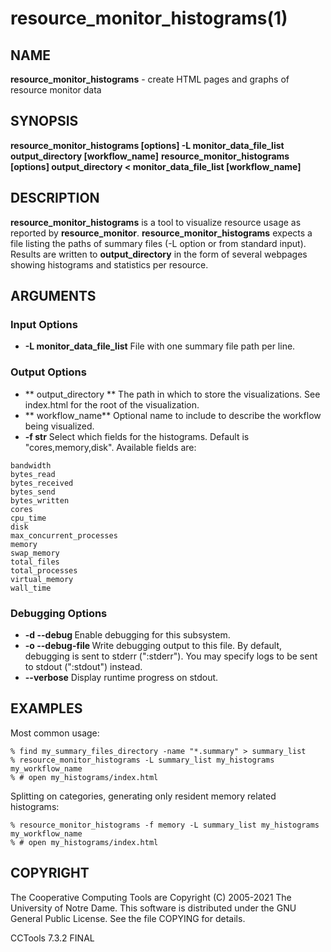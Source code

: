 






















# resource_monitor_histograms(1)

## NAME
**resource_monitor_histograms** - create HTML pages and graphs of resource monitor data

## SYNOPSIS
****resource_monitor_histograms [options] -L monitor_data_file_list output_directory [workflow_name]****
****resource_monitor_histograms [options] output_directory < monitor_data_file_list  [workflow_name]****

## DESCRIPTION

**resource_monitor_histograms** is a tool to visualize resource usage as
reported by **resource_monitor**. **resource_monitor_histograms** expects
a file listing the paths of summary files (-L option or from standard
input). Results are written to **output_directory** in the form of several
webpages showing histograms and statistics per resource.

## ARGUMENTS

### Input Options

- **-L monitor_data_file_list** File with one summary file path per line.


### Output Options

- ** output_directory ** The path in which to store the visualizations. See index.html for the root of the visualization.
- ** workflow_name** Optional name to include to describe the workflow being visualized.
- **-f str** Select which fields for the histograms. Default is "cores,memory,disk". Available fields are:


```
bandwidth
bytes_read
bytes_received
bytes_send
bytes_written
cores
cpu_time
disk
max_concurrent_processes
memory
swap_memory
total_files
total_processes
virtual_memory
wall_time
```

### Debugging Options

- **-d --debug <subsystem>** Enable debugging for this subsystem.
- **-o --debug-file <file>** Write debugging output to this file. By default, debugging is sent to stderr (":stderr"). You may specify logs to be sent to stdout (":stdout") instead.
- **--verbose** Display runtime progress on stdout.



## EXAMPLES

Most common usage:

```
% find my_summary_files_directory -name "*.summary" > summary_list
% resource_monitor_histograms -L summary_list my_histograms my_workflow_name
% # open my_histograms/index.html
```

Splitting on categories, generating only resident memory related histograms:

```
% resource_monitor_histograms -f memory -L summary_list my_histograms my_workflow_name
% # open my_histograms/index.html
```

## COPYRIGHT

The Cooperative Computing Tools are Copyright (C) 2005-2021 The University of Notre Dame.  This software is distributed under the GNU General Public License.  See the file COPYING for details.

CCTools 7.3.2 FINAL
